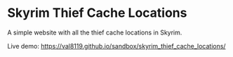 # Skyrim Thief Cache Locations

A simple website with all the thief cache locations in Skyrim.

Live demo:
https://val8119.github.io/sandbox/skyrim_thief_cache_locations/
